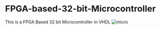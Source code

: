 # FPGA-based-32-bit-Microcontroller
This is a FPGA Based 32 bit Microcontroller in VHDL
![micro](https://github.com/MahmutHilmi/FPGA-based-32-bit-Microcontroller/assets/112163381/d3646b84-d81d-41fb-a570-249f8046a6c0)
